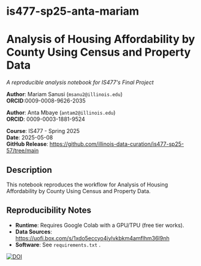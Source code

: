 # is477-sp25-anta-mariam

# Analysis of Housing Affordability by County Using Census and Property Data  
*A reproducible analysis notebook for IS477's Final Project*  

**Author**: Mariam Sanusi (`msanu2@illinois.edu`)  
**ORCID**:0009-0008-9626-2035


**Author**: Anta Mbaye (`antam2@illinois.edu`)  
**ORCID**: 0009-0003-1881-9524


**Course**: IS477 - Spring 2025  
**Date**: 2025-05-08  
**GitHub Release**: https://github.com/illinois-data-curation/is477-sp25-57/tree/main 

## Description  
This notebook reproduces the workflow for Analysis of Housing Affordability by County Using Census and Property Data.  
  

## Reproducibility Notes  
- **Runtime**: Requires Google Colab with a GPU/TPU (free tier works).  
- **Data Sources**: https://uofi.box.com/s/1xdo5eccyo4iylvkbkm4amflhm36l9nh 
- **Software**: See `requirements.txt` .  

[![DOI](https://sandbox.zenodo.org/badge/DOI/10.5072/zenodo.215394.svg)](https://handle.stage.datacite.org/10.5072/zenodo.215394)
